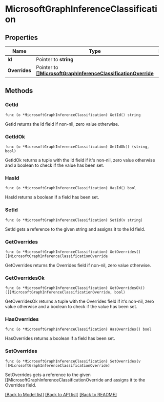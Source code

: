 # MicrosoftGraphInferenceClassification

## Properties

Name | Type | Description | Notes
------------ | ------------- | ------------- | -------------
**Id** | Pointer to **string** |  | [optional] 
**Overrides** | Pointer to [**[]MicrosoftGraphInferenceClassificationOverride**](microsoft.graph.inferenceClassificationOverride.md) |  | [optional] 

## Methods

### GetId

`func (o *MicrosoftGraphInferenceClassification) GetId() string`

GetId returns the Id field if non-nil, zero value otherwise.

### GetIdOk

`func (o *MicrosoftGraphInferenceClassification) GetIdOk() (string, bool)`

GetIdOk returns a tuple with the Id field if it's non-nil, zero value otherwise
and a boolean to check if the value has been set.

### HasId

`func (o *MicrosoftGraphInferenceClassification) HasId() bool`

HasId returns a boolean if a field has been set.

### SetId

`func (o *MicrosoftGraphInferenceClassification) SetId(v string)`

SetId gets a reference to the given string and assigns it to the Id field.

### GetOverrides

`func (o *MicrosoftGraphInferenceClassification) GetOverrides() []MicrosoftGraphInferenceClassificationOverride`

GetOverrides returns the Overrides field if non-nil, zero value otherwise.

### GetOverridesOk

`func (o *MicrosoftGraphInferenceClassification) GetOverridesOk() ([]MicrosoftGraphInferenceClassificationOverride, bool)`

GetOverridesOk returns a tuple with the Overrides field if it's non-nil, zero value otherwise
and a boolean to check if the value has been set.

### HasOverrides

`func (o *MicrosoftGraphInferenceClassification) HasOverrides() bool`

HasOverrides returns a boolean if a field has been set.

### SetOverrides

`func (o *MicrosoftGraphInferenceClassification) SetOverrides(v []MicrosoftGraphInferenceClassificationOverride)`

SetOverrides gets a reference to the given []MicrosoftGraphInferenceClassificationOverride and assigns it to the Overrides field.


[[Back to Model list]](../README.md#documentation-for-models) [[Back to API list]](../README.md#documentation-for-api-endpoints) [[Back to README]](../README.md)


